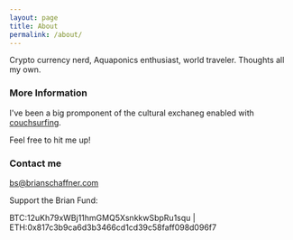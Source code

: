 ```yaml
---
layout: page
title: About
permalink: /about/
---
```


Crypto currency nerd, Aquaponics enthusiast, world traveler. Thoughts all my own. 

### More Information

I've been a big promponent of the cultural exchaneg enabled with [couchsurfing](https://www.couchsurfing.com/people/bs25).

Feel free to hit me up!

### Contact me

[bs@brianschaffner.com](mailto:bs@brianschaffner.com)

Support the Brian Fund:


BTC:12uKh79xWBj11hmGMQ5XsnkkwSbpRu1squ | ETH:0x817c3b9ca6d3b3466cd1cd39c58faff098d096f7
